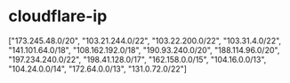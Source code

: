 # cloudflare-ip
["173.245.48.0/20", "103.21.244.0/22", "103.22.200.0/22", "103.31.4.0/22", "141.101.64.0/18", "108.162.192.0/18", "190.93.240.0/20", "188.114.96.0/20", "197.234.240.0/22", "198.41.128.0/17", "162.158.0.0/15", "104.16.0.0/13", "104.24.0.0/14", "172.64.0.0/13", "131.0.72.0/22"] 

